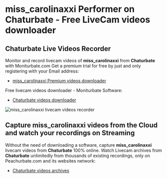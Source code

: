 # miss_carolinaxxi Performer on Chaturbate - Free LiveCam videos downloader

## Chaturbate Live Videos Recorder

Monitor and record livecam videos of **miss_carolinaxxi** from **Chaturbate** with Moniturbate.com
Get a premium trial for free by just and only registering with your Email address:
* [miss_carolinaxxi Premium videos downloader](https://moniturbate.com/request-demo-licence-key.html)

Free livecam videos downloader - Moniturbate Software:
* [Chaturbate videos downloader](https://moniturbate.com/moniturbate-download-software.html)

![miss_carolinaxxi livecam videos recorder](https://peachurnet.com/templates/moniturbate-software.png)


## Capture miss_carolinaxxi videos from the Cloud and watch your recordings on Streaming

Without the need of downloading a software, capture **miss_carolinaxxi** livecam videos from **Chaturbate** 100% online.
Watch Livecam archives from **Chaturbate** unlimitedly from thousands of existing recordings, only on Peachurbate.com and its websites network:
* [Chaturbate videos archives](https://peachurnet.com/)